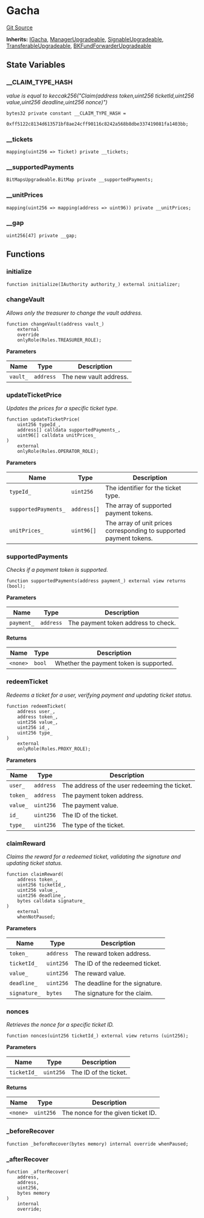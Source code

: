 # Gacha
[Git Source](https://github.com/ContractLabs/foundry-bountykinds-contract/blob/67e6855d3beabdf242cc0b51d9e53b087a5235b9/src/mainnet/Gacha.sol)

**Inherits:**
[IGacha](/src/interfaces/IGacha.sol/interface.IGacha.md), [ManagerUpgradeable](/src/oz-custom/presets-upgradeable/base/ManagerUpgradeable.sol/abstract.ManagerUpgradeable.md), [SignableUpgradeable](/src/oz-custom/internal-upgradeable/SignableUpgradeable.sol/abstract.SignableUpgradeable.md), [TransferableUpgradeable](/src/oz-custom/internal-upgradeable/TransferableUpgradeable.sol/abstract.TransferableUpgradeable.md), [BKFundForwarderUpgradeable](/src/internal-upgradeable/BKFundForwarderUpgradeable.sol/abstract.BKFundForwarderUpgradeable.md)


## State Variables
### __CLAIM_TYPE_HASH
*value is equal to keccak256("Claim(address token,uint256
ticketId,uint256 value,uint256 deadline,uint256
nonce)")*


```solidity
bytes32 private constant __CLAIM_TYPE_HASH =
    0xff5122c8134d613571bf8ae24cff90116c8242a568b8dbe337419081fa1403bb;
```


### __tickets

```solidity
mapping(uint256 => Ticket) private __tickets;
```


### __supportedPayments

```solidity
BitMapsUpgradeable.BitMap private __supportedPayments;
```


### __unitPrices

```solidity
mapping(uint256 => mapping(address => uint96)) private __unitPrices;
```


### __gap

```solidity
uint256[47] private __gap;
```


## Functions
### initialize


```solidity
function initialize(IAuthority authority_) external initializer;
```

### changeVault

*Allows only the treasurer to change the vault address.*


```solidity
function changeVault(address vault_)
    external
    override
    onlyRole(Roles.TREASURER_ROLE);
```
**Parameters**

|Name|Type|Description|
|----|----|-----------|
|`vault_`|`address`|The new vault address.|


### updateTicketPrice

*Updates the prices for a specific ticket type.*


```solidity
function updateTicketPrice(
    uint256 typeId_,
    address[] calldata supportedPayments_,
    uint96[] calldata unitPrices_
)
    external
    onlyRole(Roles.OPERATOR_ROLE);
```
**Parameters**

|Name|Type|Description|
|----|----|-----------|
|`typeId_`|`uint256`|The identifier for the ticket type.|
|`supportedPayments_`|`address[]`|The array of supported payment tokens.|
|`unitPrices_`|`uint96[]`|The array of unit prices corresponding to supported payment tokens.|


### supportedPayments

*Checks if a payment token is supported.*


```solidity
function supportedPayments(address payment_) external view returns (bool);
```
**Parameters**

|Name|Type|Description|
|----|----|-----------|
|`payment_`|`address`|The payment token address to check.|

**Returns**

|Name|Type|Description|
|----|----|-----------|
|`<none>`|`bool`|Whether the payment token is supported.|


### redeemTicket

*Redeems a ticket for a user, verifying payment and updating ticket
status.*


```solidity
function redeemTicket(
    address user_,
    address token_,
    uint256 value_,
    uint256 id_,
    uint256 type_
)
    external
    onlyRole(Roles.PROXY_ROLE);
```
**Parameters**

|Name|Type|Description|
|----|----|-----------|
|`user_`|`address`|The address of the user redeeming the ticket.|
|`token_`|`address`|The payment token address.|
|`value_`|`uint256`|The payment value.|
|`id_`|`uint256`|The ID of the ticket.|
|`type_`|`uint256`|The type of the ticket.|


### claimReward

*Claims the reward for a redeemed ticket, validating the signature
and updating ticket status.*


```solidity
function claimReward(
    address token_,
    uint256 ticketId_,
    uint256 value_,
    uint256 deadline_,
    bytes calldata signature_
)
    external
    whenNotPaused;
```
**Parameters**

|Name|Type|Description|
|----|----|-----------|
|`token_`|`address`|The reward token address.|
|`ticketId_`|`uint256`|The ID of the redeemed ticket.|
|`value_`|`uint256`|The reward value.|
|`deadline_`|`uint256`|The deadline for the signature.|
|`signature_`|`bytes`|The signature for the claim.|


### nonces

*Retrieves the nonce for a specific ticket ID.*


```solidity
function nonces(uint256 ticketId_) external view returns (uint256);
```
**Parameters**

|Name|Type|Description|
|----|----|-----------|
|`ticketId_`|`uint256`|The ID of the ticket.|

**Returns**

|Name|Type|Description|
|----|----|-----------|
|`<none>`|`uint256`|The nonce for the given ticket ID.|


### _beforeRecover


```solidity
function _beforeRecover(bytes memory) internal override whenPaused;
```

### _afterRecover


```solidity
function _afterRecover(
    address,
    address,
    uint256,
    bytes memory
)
    internal
    override;
```

